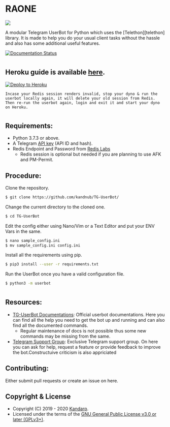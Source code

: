 # RAONE
<img src="https://telegra.ph/file/b820b4247cb3451ddd7e9.jpg">
</p>
A modular Telegram UserBot for Python which uses the [Telethon][telethon] library. It is made to help you do your usual client tasks without the hassle and also has some additional useful features.

[![Documentation Status][docsbadge]][docs]
# 

## Heroku guide is available [here][heroku-guide].
[![Deploy to Heroku](https://www.herokucdn.com/deploy/button.svg)][heroku-deploy]


``Incase your Redis session renders invalid, stop your dyno & run the userbot locally again, it will delete your old session from Redis. Then re-run the userbot again, login and exit it and start your dyno on Heroku.``

# 

## Requirements:

- Python 3.7.3 or above.
- A Telegram [API key][tg-apps] (API ID and hash).
- Redis Endpoint and Password from [Redis Labs][redis]
   - Redis session is optional but needed if you are planning to use AFK and PM-Permit.

## Procedure:

Clone the repository.

```sh
$ git clone https://github.com/kandnub/TG-UserBot/
```

Change the current directory to the cloned one.

```sh
$ cd TG-UserBot
```

Edit the config either using Nano/Vim or a Text Editor and put your ENV Vars in the same.
```sh
$ nano sample_config.ini
$ mv sample_config.ini config.ini
```

Install all the requirements using pip.

```sh
$ pip3 install --user -r requirements.txt
```

Run the UserBot once you have a valid configuration file.

```sh
$ python3 -m userbot
```
# 
## Resources:

- [TG-UserBot Documentations][docs]: Official userbot documentations. Here you can find all the help you need to get the bot up and running and can also find all the documented commands.
   - Regular maintenance of docs is not possible thus some new commands may be missing from the same.
- [Telegram Support Group][support]: Exclusive Telegram support group. On here you can ask for help, request a feature or provide feedback to improve the bot.Constructuive criticism is also appriciated



## Contributing:

Either submit pull requests or create an issue on here.

## Copyright & License

- Copyright (C) 2019 - 2020 [Kandarp](https://github.com/kandnub).
- Licensed under the terms of the [GNU General Public License v3.0 or later (GPLv3+)](LICENSE).

[//]: # (Comment)
   [telethon]: <https://github.com/LonamiWebs/Telethon/>
   [tg-apps]: <https://my.telegram.org/apps>
   [docs]: <https://tg-userbot.readthedocs.io/en/latest/>
   [docsbadge]: <https://readthedocs.org/projects/tg-userbot/badge/?version=latest>
   [support]: <https://t.me/tg_userbot_support>
   [redis]: <https://redislabs.com>
   [heroku-deploy]: <https://heroku.com/deploy?template=https://github.com/kandnub/TG-UserBot>
   [heroku-guide]: <https://tg-userbot.readthedocs.io/en/latest/basic/heroku.html>
